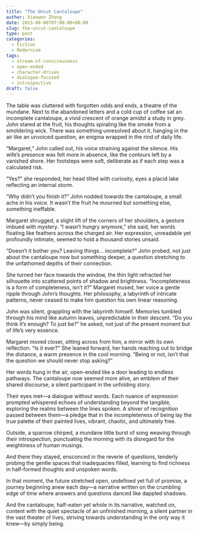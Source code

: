 ```yaml
---
title: "The Uncut Cantaloupe"
author: Xiaowen Zhang
date: 2023-08-06T07:00:00+08:00
slug: the-uncut-cantaloupe
type: post
categories:
  - Fiction
  - Modernism
tags:
  - stream-of-consciousness
  - open-ended
  - character-driven
  - dialogue-focused
  - introspective
draft: false
---
```


The table was cluttered with forgotten odds and ends, a theatre of the mundane. Next to the abandoned letters and a cold cup of coffee sat an incomplete cantaloupe, a vivid crescent of orange amidst a study in grey. John stared at the fruit, his thoughts spiraling like the smoke from a smoldering wick. There was something unresolved about it, hanging in the air like an unvoiced question, an enigma wrapped in the rind of daily life.

“Margaret,” John called out, his voice straining against the silence. His wife’s presence was felt more in absence, like the contours left by a vanished shore. Her footsteps were soft, deliberate as if each step was a calculated risk.

“Yes?” she responded, her head tilted with curiosity, eyes a placid lake reflecting an internal storm. 

“Why didn’t you finish it?” John nodded towards the cantaloupe, a small ache in his voice. It wasn’t the fruit he mourned but something else, something ineffable. 

Margaret shrugged, a slight lift of the corners of her shoulders, a gesture imbued with mystery. “I wasn’t hungry anymore,” she said, her words floating like feathers across the charged air. Her expression, unreadable yet profoundly intimate, seemed to hold a thousand stories unsaid.

“Doesn’t it bother you? Leaving things... incomplete?” John probed, not just about the cantaloupe now but something deeper, a question stretching to the unfathomed depths of their connection.

She turned her face towards the window, the thin light refracted her silhouette into scattered points of shadow and brightness. “Incompleteness is a form of completeness, isn’t it?” Margaret mused, her voice a gentle ripple through John’s thoughts. Her philosophy, a labyrinth of intricate patterns, never ceased to make him question his own linear reasoning.

John was silent, grappling with the labyrinth himself. Memories tumbled through his mind like autumn leaves, unpredictable in their descent. “Do you think it’s enough? To just be?” he asked, not just of the present moment but of life’s very essence.

Margaret moved closer, sitting across from him, a mirror with its own reflection. “Is it ever?” She leaned forward, her hands reaching out to bridge the distance, a warm presence in the cool morning. “Being or not, isn’t that the question we should never stop asking?”

Her words hung in the air, open-ended like a door leading to endless pathways. The cantaloupe now seemed more alive, an emblem of their shared discourse, a silent participant in the unfolding story. 

Their eyes met—a dialogue without words. Each nuance of expression prompted whispered echoes of understanding beyond the tangible, exploring the realms between the lines spoken. A shiver of recognition passed between them—a pledge that in the incompleteness of being lay the true palette of their painted lives, vibrant, chaotic, and ultimately free.

Outside, a sparrow chirped, a mundane little burst of song weaving through their introspection, punctuating the morning with its disregard for the weightiness of human musings. 

And there they stayed, ensconced in the reverie of questions, tenderly probing the gentle spaces that inadequacies filled, learning to find richness in half-formed thoughts and unspoken words.

In that moment, the future stretched open, undefined yet full of promise, a journey beginning anew each day—a narrative written on the crumbling edge of time where answers and questions danced like dappled shadows.

And the cantaloupe, half-eaten yet whole in its narrative, watched on, content with the quiet spectacle of an unfinished morning, a silent partner in the vast theater of lives, striving towards understanding in the only way it knew—by simply being.